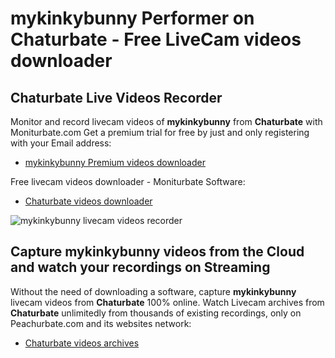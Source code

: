 # mykinkybunny Performer on Chaturbate - Free LiveCam videos downloader

## Chaturbate Live Videos Recorder

Monitor and record livecam videos of **mykinkybunny** from **Chaturbate** with Moniturbate.com
Get a premium trial for free by just and only registering with your Email address:
* [mykinkybunny Premium videos downloader](https://moniturbate.com/request-demo-licence-key.html)

Free livecam videos downloader - Moniturbate Software:
* [Chaturbate videos downloader](https://moniturbate.com/moniturbate-download-software.html)

![mykinkybunny livecam videos recorder](https://peachurnet.com/templates/moniturbate-software.png)


## Capture mykinkybunny videos from the Cloud and watch your recordings on Streaming

Without the need of downloading a software, capture **mykinkybunny** livecam videos from **Chaturbate** 100% online.
Watch Livecam archives from **Chaturbate** unlimitedly from thousands of existing recordings, only on Peachurbate.com and its websites network:
* [Chaturbate videos archives](https://peachurnet.com/)
